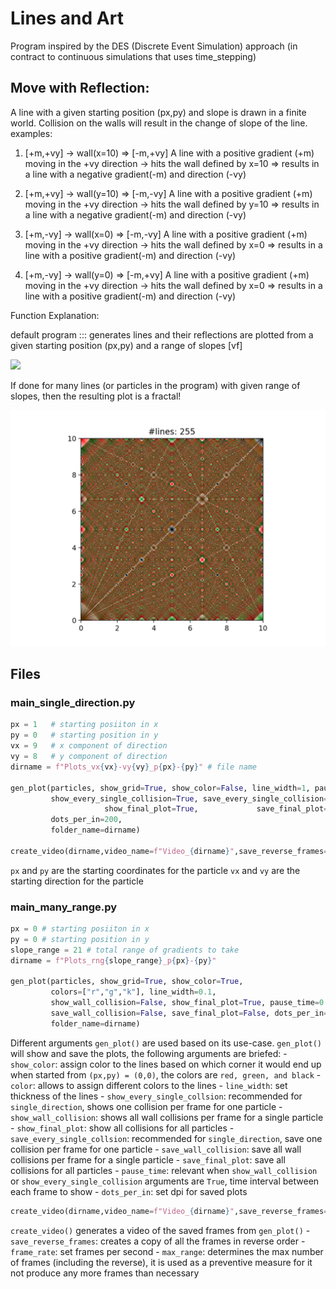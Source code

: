 # Lines and Art
Program inspired by the DES (Discrete Event Simulation) approach (in contract to continuous simulations that uses time_stepping)

## Move with Reflection: 
A line with a given starting position (px,py) and slope is drawn in a finite world. Collision on the walls will result in the change of slope of the line.
examples:
1) [+m,+vy] -> wall(x=10) => [-m,+vy]
A line with a positive gradient (+m) moving in the +vy direction -> hits the wall defined by x=10 => results in a line with a negative gradient(-m) and direction (-vy)

2) [+m,+vy] -> wall(y=10) => [-m,-vy]
A line with a positive gradient (+m) moving in the +vy direction -> hits the wall defined by y=10 => results in a line with a negative gradient(-m) and direction (-vy)

3) [+m,-vy] -> wall(x=0) => [-m,-vy]
A line with a positive gradient (+m) moving in the +vy direction -> hits the wall defined by  x=0 => results in a line with a positive gradient(-m) and direction (-vy)

4) [+m,-vy] -> wall(y=0) => [-m,+vy]
A line with a positive gradient (+m) moving in the +vy direction -> hits the wall defined by  x=0 => results in a line with a positive gradient(-m) and direction (-vy)

Function Explanation:

default program ::: generates lines and their reflections are plotted from a given starting position (px,py) and a range of slopes [vf]

![](https://i.imgur.com/P5FOlXF.gif)

If done for many lines (or particles in the program) with given range of slopes, then the resulting plot is a fractal!

![](Examples/Many_Range/frame_0259.png)

## Files

### main_single_direction.py
```python
px = 1   # starting posiiton in x
py = 0   # starting position in y
vx = 9   # x component of direction
vy = 8   # y component of direction
dirname = f"Plots_vx{vx}-vy{vy}_p{px}-{py}" # file name

gen_plot(particles, show_grid=True, show_color=False, line_width=1, pause_time=0.1,
         show_every_single_collision=True, save_every_single_collision=False,
                     show_final_plot=True,             save_final_plot=False,
         dots_per_in=200,
         folder_name=dirname)

create_video(dirname,video_name=f"Video_{dirname}",save_reverse_frames=False,frame_rate=5,max_range=[1, len(particles)])
```

`px` and `py` are the starting coordinates for the particle
`vx` and `vy` are the starting direction for the particle
### main_many_range.py
```python
px = 0 # starting posiiton in x
py = 0 # starting position in y
slope_range = 21 # total range of gradients to take
dirname = f"Plots_rng{slope_range}_p{px}-{py}"

gen_plot(particles, show_grid=True, show_color=True,
         colors=["r","g","k"], line_width=0.1,
         show_wall_collision=False, show_final_plot=True, pause_time=0.1,
         save_wall_collision=False, save_final_plot=False, dots_per_in=200,
         folder_name=dirname)
```

Different arguments `gen_plot()` are used based on its use-case.
`gen_plot()` will show and save the plots, the following arguments are briefed:
	- `show_color`: assign color to the lines based on which corner it would end up when started from `(px,py) = (0,0)`, the colors are `red, green, and black`
	- `color`: allows to assign different colors to the lines
	- `line_width`: set thickness of the lines
	- `show_every_single_collsion`:  recommended for `single_direction`, shows one collision per frame for one particle
	- `show_wall_collision`: shows all wall collisions per frame for a single particle 
	- `show_final_plot`: show all collisions for all particles
	- `save_every_single_collsion`:  recommended for `single_direction`, save one collision per frame for one particle
	- `save_wall_collision`: save all wall collisions per frame for a single particle 
	- `save_final_plot`: save all collisions for all particles
	- `pause_time`: relevant when `show_wall_collision` or `show_every_single_collision` arguments are `True`, time interval between each frame to show
	- `dots_per_in`: set dpi for saved plots

```python
create_video(dirname,video_name=f"Video_{dirname}",save_reverse_frames=False,frame_rate=5, max_range=[1, len(particles)])
```
`create_video()` generates a video of the saved frames from `gen_plot()`
	- `save_reverse_frames`: creates a copy of all the frames in reverse order
	- `frame_rate`: set frames per second 
	- `max_range`: determines the max number of frames (including the reverse), it is used as a preventive measure for it not produce any more frames than necessary